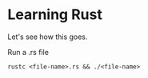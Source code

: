 # Learning Rust

Let's see how this goes. 

Run a .rs file
```shell
rustc <file-name>.rs && ./<file-name>
```

